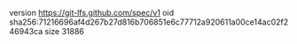 version https://git-lfs.github.com/spec/v1
oid sha256:71216696af4d267b27d816b706851e6c77712a920611a00ce14ac02f246943ca
size 31886
